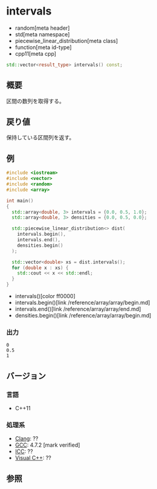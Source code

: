 # intervals
* random[meta header]
* std[meta namespace]
* piecewise_linear_distribution[meta class]
* function[meta id-type]
* cpp11[meta cpp]

```cpp
std::vector<result_type> intervals() const;
```

## 概要
区間の数列を取得する。


## 戻り値
保持している区間列を返す。


## 例
```cpp example
#include <iostream>
#include <vector>
#include <random>
#include <array>

int main()
{
  std::array<double, 3> intervals = {0.0, 0.5, 1.0};
  std::array<double, 3> densities = {0.0, 0.5, 0.0};

  std::piecewise_linear_distribution<> dist(
    intervals.begin(),
    intervals.end(),
    densities.begin()
  );

  std::vector<double> xs = dist.intervals();
  for (double x : xs) {
    std::cout << x << std::endl;
  }
}
```
* intervals()[color ff0000]
* intervals.begin()[link /reference/array/array/begin.md]
* intervals.end()[link /reference/array/array/end.md]
* densities.begin()[link /reference/array/array/begin.md]

### 出力
```
0
0.5
1
```

## バージョン
### 言語
- C++11

### 処理系
- [Clang](/implementation.md#clang): ??
- [GCC](/implementation.md#gcc): 4.7.2 [mark verified]
- [ICC](/implementation.md#icc): ??
- [Visual C++](/implementation.md#visual_cpp): ??


## 参照
